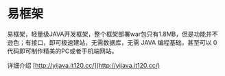 # 易框架
易框架，轻量级JAVA开发框架，整个框架部署war包只有1.8MB，但是功能并不逊色；有接口，即可极速建站，无需数据库，无需 JAVA 编程基础，甚至可以 0 代码即可制作精美的PC或者手机端网站。

详细介绍 [http://yijava.it120.cc/](http://yijava.it120.cc/)
